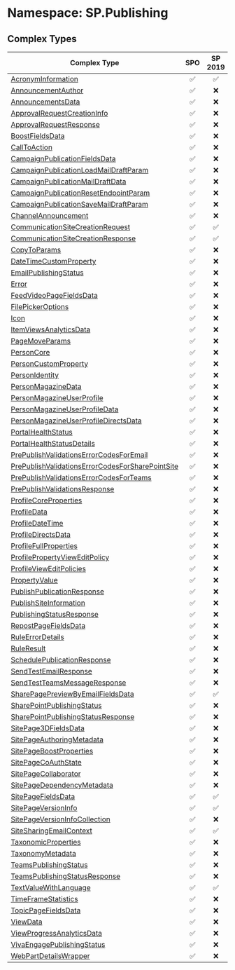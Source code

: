 # Namespace: SP.Publishing

## Complex Types

Complex Type | SPO | SP 2019 | SP 2016 | SP 2013
----------|:---:|:-------:|:-------:|:-------:
[AcronymInformation](./ComplexTypes/AcronymInformation.md) | ✅ | ✅ | ❌ | ❌
[AnnouncementAuthor](./ComplexTypes/AnnouncementAuthor.md) | ✅ | ❌ | ❌ | ❌
[AnnouncementsData](./ComplexTypes/AnnouncementsData.md) | ✅ | ❌ | ❌ | ❌
[ApprovalRequestCreationInfo](./ComplexTypes/ApprovalRequestCreationInfo.md) | ✅ | ❌ | ❌ | ❌
[ApprovalRequestResponse](./ComplexTypes/ApprovalRequestResponse.md) | ✅ | ❌ | ❌ | ❌
[BoostFieldsData](./ComplexTypes/BoostFieldsData.md) | ✅ | ❌ | ❌ | ❌
[CallToAction](./ComplexTypes/CallToAction.md) | ✅ | ❌ | ❌ | ❌
[CampaignPublicationFieldsData](./ComplexTypes/CampaignPublicationFieldsData.md) | ✅ | ❌ | ❌ | ❌
[CampaignPublicationLoadMailDraftParam](./ComplexTypes/CampaignPublicationLoadMailDraftParam.md) | ✅ | ❌ | ❌ | ❌
[CampaignPublicationMailDraftData](./ComplexTypes/CampaignPublicationMailDraftData.md) | ✅ | ❌ | ❌ | ❌
[CampaignPublicationResetEndpointParam](./ComplexTypes/CampaignPublicationResetEndpointParam.md) | ✅ | ❌ | ❌ | ❌
[CampaignPublicationSaveMailDraftParam](./ComplexTypes/CampaignPublicationSaveMailDraftParam.md) | ✅ | ❌ | ❌ | ❌
[ChannelAnnouncement](./ComplexTypes/ChannelAnnouncement.md) | ✅ | ❌ | ❌ | ❌
[CommunicationSiteCreationRequest](./ComplexTypes/CommunicationSiteCreationRequest.md) | ✅ | ✅ | ❌ | ❌
[CommunicationSiteCreationResponse](./ComplexTypes/CommunicationSiteCreationResponse.md) | ✅ | ✅ | ❌ | ❌
[CopyToParams](./ComplexTypes/CopyToParams.md) | ✅ | ❌ | ❌ | ❌
[DateTimeCustomProperty](./ComplexTypes/DateTimeCustomProperty.md) | ✅ | ❌ | ❌ | ❌
[EmailPublishingStatus](./ComplexTypes/EmailPublishingStatus.md) | ✅ | ❌ | ❌ | ❌
[Error](./ComplexTypes/Error.md) | ✅ | ❌ | ❌ | ❌
[FeedVideoPageFieldsData](./ComplexTypes/FeedVideoPageFieldsData.md) | ✅ | ❌ | ❌ | ❌
[FilePickerOptions](./ComplexTypes/FilePickerOptions.md) | ✅ | ❌ | ❌ | ❌
[Icon](./ComplexTypes/Icon.md) | ✅ | ❌ | ❌ | ❌
[ItemViewsAnalyticsData](./ComplexTypes/ItemViewsAnalyticsData.md) | ✅ | ❌ | ❌ | ❌
[PageMoveParams](./ComplexTypes/PageMoveParams.md) | ✅ | ❌ | ❌ | ❌
[PersonCore](./ComplexTypes/PersonCore.md) | ✅ | ❌ | ❌ | ❌
[PersonCustomProperty](./ComplexTypes/PersonCustomProperty.md) | ✅ | ❌ | ❌ | ❌
[PersonIdentity](./ComplexTypes/PersonIdentity.md) | ✅ | ❌ | ❌ | ❌
[PersonMagazineData](./ComplexTypes/PersonMagazineData.md) | ✅ | ❌ | ❌ | ❌
[PersonMagazineUserProfile](./ComplexTypes/PersonMagazineUserProfile.md) | ✅ | ❌ | ❌ | ❌
[PersonMagazineUserProfileData](./ComplexTypes/PersonMagazineUserProfileData.md) | ✅ | ❌ | ❌ | ❌
[PersonMagazineUserProfileDirectsData](./ComplexTypes/PersonMagazineUserProfileDirectsData.md) | ✅ | ❌ | ❌ | ❌
[PortalHealthStatus](./ComplexTypes/PortalHealthStatus.md) | ✅ | ❌ | ❌ | ❌
[PortalHealthStatusDetails](./ComplexTypes/PortalHealthStatusDetails.md) | ✅ | ❌ | ❌ | ❌
[PrePublishValidationsErrorCodesForEmail](./ComplexTypes/PrePublishValidationsErrorCodesForEmail.md) | ✅ | ❌ | ❌ | ❌
[PrePublishValidationsErrorCodesForSharePointSite](./ComplexTypes/PrePublishValidationsErrorCodesForSharePointSite.md) | ✅ | ❌ | ❌ | ❌
[PrePublishValidationsErrorCodesForTeams](./ComplexTypes/PrePublishValidationsErrorCodesForTeams.md) | ✅ | ❌ | ❌ | ❌
[PrePublishValidationsResponse](./ComplexTypes/PrePublishValidationsResponse.md) | ✅ | ❌ | ❌ | ❌
[ProfileCoreProperties](./ComplexTypes/ProfileCoreProperties.md) | ✅ | ❌ | ❌ | ❌
[ProfileData](./ComplexTypes/ProfileData.md) | ✅ | ❌ | ❌ | ❌
[ProfileDateTime](./ComplexTypes/ProfileDateTime.md) | ✅ | ❌ | ❌ | ❌
[ProfileDirectsData](./ComplexTypes/ProfileDirectsData.md) | ✅ | ❌ | ❌ | ❌
[ProfileFullProperties](./ComplexTypes/ProfileFullProperties.md) | ✅ | ❌ | ❌ | ❌
[ProfilePropertyViewEditPolicy](./ComplexTypes/ProfilePropertyViewEditPolicy.md) | ✅ | ❌ | ❌ | ❌
[ProfileViewEditPolicies](./ComplexTypes/ProfileViewEditPolicies.md) | ✅ | ❌ | ❌ | ❌
[PropertyValue](./ComplexTypes/PropertyValue.md) | ✅ | ❌ | ❌ | ❌
[PublishPublicationResponse](./ComplexTypes/PublishPublicationResponse.md) | ✅ | ❌ | ❌ | ❌
[PublishSiteInformation](./ComplexTypes/PublishSiteInformation.md) | ✅ | ❌ | ❌ | ❌
[PublishingStatusResponse](./ComplexTypes/PublishingStatusResponse.md) | ✅ | ❌ | ❌ | ❌
[RepostPageFieldsData](./ComplexTypes/RepostPageFieldsData.md) | ✅ | ❌ | ❌ | ❌
[RuleErrorDetails](./ComplexTypes/RuleErrorDetails.md) | ✅ | ❌ | ❌ | ❌
[RuleResult](./ComplexTypes/RuleResult.md) | ✅ | ❌ | ❌ | ❌
[SchedulePublicationResponse](./ComplexTypes/SchedulePublicationResponse.md) | ✅ | ❌ | ❌ | ❌
[SendTestEmailResponse](./ComplexTypes/SendTestEmailResponse.md) | ✅ | ❌ | ❌ | ❌
[SendTestTeamsMessageResponse](./ComplexTypes/SendTestTeamsMessageResponse.md) | ✅ | ❌ | ❌ | ❌
[SharePagePreviewByEmailFieldsData](./ComplexTypes/SharePagePreviewByEmailFieldsData.md) | ✅ | ✅ | ❌ | ❌
[SharePointPublishingStatus](./ComplexTypes/SharePointPublishingStatus.md) | ✅ | ❌ | ❌ | ❌
[SharePointPublishingStatusResponse](./ComplexTypes/SharePointPublishingStatusResponse.md) | ✅ | ❌ | ❌ | ❌
[SitePage3DFieldsData](./ComplexTypes/SitePage3DFieldsData.md) | ✅ | ❌ | ❌ | ❌
[SitePageAuthoringMetadata](./ComplexTypes/SitePageAuthoringMetadata.md) | ✅ | ❌ | ❌ | ❌
[SitePageBoostProperties](./ComplexTypes/SitePageBoostProperties.md) | ✅ | ❌ | ❌ | ❌
[SitePageCoAuthState](./ComplexTypes/SitePageCoAuthState.md) | ✅ | ❌ | ❌ | ❌
[SitePageCollaborator](./ComplexTypes/SitePageCollaborator.md) | ✅ | ❌ | ❌ | ❌
[SitePageDependencyMetadata](./ComplexTypes/SitePageDependencyMetadata.md) | ✅ | ❌ | ❌ | ❌
[SitePageFieldsData](./ComplexTypes/SitePageFieldsData.md) | ✅ | ✅ | ❌ | ❌
[SitePageVersionInfo](./ComplexTypes/SitePageVersionInfo.md) | ✅ | ✅ | ❌ | ❌
[SitePageVersionInfoCollection](./ComplexTypes/SitePageVersionInfoCollection.md) | ✅ | ❌ | ❌ | ❌
[SiteSharingEmailContext](./ComplexTypes/SiteSharingEmailContext.md) | ✅ | ✅ | ❌ | ❌
[TaxonomicProperties](./ComplexTypes/TaxonomicProperties.md) | ✅ | ❌ | ❌ | ❌
[TaxonomyMetadata](./ComplexTypes/TaxonomyMetadata.md) | ✅ | ❌ | ❌ | ❌
[TeamsPublishingStatus](./ComplexTypes/TeamsPublishingStatus.md) | ✅ | ❌ | ❌ | ❌
[TeamsPublishingStatusResponse](./ComplexTypes/TeamsPublishingStatusResponse.md) | ✅ | ❌ | ❌ | ❌
[TextValueWithLanguage](./ComplexTypes/TextValueWithLanguage.md) | ✅ | ✅ | ❌ | ❌
[TimeFrameStatistics](./ComplexTypes/TimeFrameStatistics.md) | ✅ | ❌ | ❌ | ❌
[TopicPageFieldsData](./ComplexTypes/TopicPageFieldsData.md) | ✅ | ❌ | ❌ | ❌
[ViewData](./ComplexTypes/ViewData.md) | ✅ | ❌ | ❌ | ❌
[ViewProgressAnalyticsData](./ComplexTypes/ViewProgressAnalyticsData.md) | ✅ | ❌ | ❌ | ❌
[VivaEngagePublishingStatus](./ComplexTypes/VivaEngagePublishingStatus.md) | ✅ | ❌ | ❌ | ❌
[WebPartDetailsWrapper](./ComplexTypes/WebPartDetailsWrapper.md) | ✅ | ❌ | ❌ | ❌